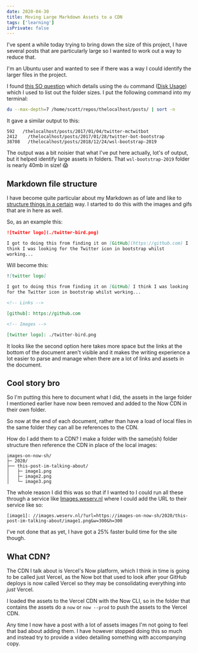 ```yaml
---
date: 2020-04-30
title: Moving Large Markdown Assets to a CDN
tags: ['learning']
isPrivate: false
---
```


I've spent a while today trying to bring down the size of this
project, I have several posts that are particularly large so I wanted
to work out a way to reduce that.

I'm an Ubuntu user and wanted to see if there was a way I could
identify the larger files in the project.

I found [this SO question] which details using the `du` command ([Disk
Usage]) which I used to list out the folder sizes. I put the following
command into my terminal:

```bash
du --max-depth=7 /home/scott/repos/thelocalhost/posts/ | sort -n
```

It gave a similar output to this:

```
592   /thelocalhost/posts/2017/01/04/twitter-mctwitbot
2412	/thelocalhost/posts/2017/01/28/twitter-bot-bootstrap
38708	/thelocalhost/posts/2018/12/24/wsl-bootstrap-2019
```

The output was a bit noisier that what I've put here actually, lot's
of output, but it helped identify large assets in folders. That
`wsl-bootstrap-2019` folder is nearly 40mb in size! 😱

## Markdown file structure

I have become quite particular about my Markdown as of late and like
to [structure things in a certain] way. I started to do this with the
images and gifs that are in here as well.

So, as an example this:

```markdown
![twitter logo](./twitter-bird.png)

I got to doing this from finding it on [GitHub](https://github.com) I
think I was looking for the Twitter icon in bootstrap whilst
working...
```

Will become this:

```markdown
![twitter logo]

I got to doing this from finding it on [GitHub] I think I was looking
for the Twitter icon in bootstrap whilst working...

<!-- Links -->

[github]: https://github.com

<!-- Images -->

[twitter logo]: ./twitter-bird.png
```

It looks like the second option here takes more space but the links at
the bottom of the document aren't visible and it makes the writing
experience a lot easier to parse and manage when there are a lot of
links and assets in the document.

## Cool story bro

So I'm putting this here to document what I did, the assets in the
large folder I mentioned earlier have now been removed and added to
the Now CDN in their own folder.

So now at the end of each document, rather than have a load of local
files in the same folder they can all be references to the CDN.

How do I add them to a CDN? I make a folder with the same(ish) folder
structure then reference the CDN in place of the local images:

```text
images-on-now-sh/
├─ 2020/
├── this-post-im-talking-about/
│   ├─ image1.png
│   ├─ image2.png
│   └─ image3.png
```

The whole reason I did this was so that if I wanted to I could run all
these through a service like [Images.weserv.nl] where I could add the
URL to their service like so:

```text
[image1]: //images.weserv.nl/?url=https://images-on-now-sh/2020/this-post-im-talking-about/image1.png&w=300&h=300
```

I've not done that as yet, I have got a 25% faster build time for the
site though.

## What CDN?

The CDN I talk about is Vercel's Now platform, which I think in time
is going to be called just Vercel, as the Now bot that used to look
after your GitHub deploys is now called Vercel so they may be
consolidating everything into _just_ Vercel.

I loaded the assets to the Vercel CDN with the Now CLI, so in the
folder that contains the assets do a `now` or `now --prod` to push the
assets to the Vercel CDN.

Any time I now have a post with a lot of assets images I'm not going
to feel that bad about adding them. I have however stopped doing this
so much and instead try to provide a video detailing something with
accompanying copy.

<!-- Links -->

[this so question]:
  https://serverfault.com/questions/200949/how-can-i-find-the-biggest-directories-in-unix-ubuntu
[structure things in a certain]:
  https://scottspence.com/posts/add-tracking-links-to-your-markdown/#the-other-problem-for-me-anyway-
[disk usage]: https://ss64.com/bash/du.html
[images.weserv.nl]: https://images.weserv.nl/docs/#how-it-works

<!-- Images -->
